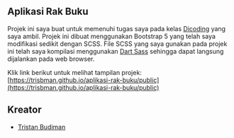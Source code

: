 ## Aplikasi Rak Buku

Projek ini saya buat untuk memenuhi tugas saya pada kelas [Dicoding](https://dicoding.com) yang saya ambil. Projek ini dibuat menggunakan Bootstrap 5 yang telah saya modifikasi sedikit dengan SCSS. File SCSS yang saya gunakan pada projek ini telah saya kompilasi menggunakan [Dart Sass](https://www.npmjs.com/package/sass) sehingga dapat langsung dijalankan pada web browser.

Klik link berikut untuk melihat tampilan projek:
<br />
[https://trisbman.github.io/aplikasi-rak-buku/public](https://trisbman.github.io/aplikasi-rak-buku/public)

## Kreator

* [Tristan Budiman](https://github.com/trisbman)
